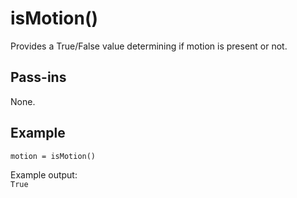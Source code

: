 # isMotion()
Provides a True/False value determining if motion is present or not.

## Pass-ins
None.

## Example
`motion = isMotion()`

Example output:  
```True```
